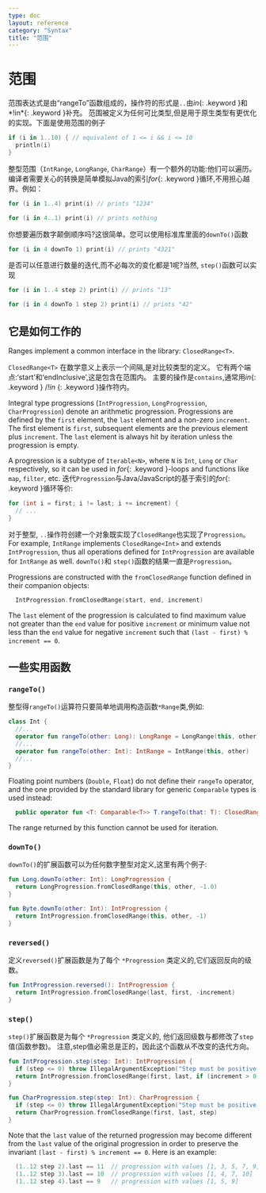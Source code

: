 ```yaml
---
type: doc
layout: reference
category: "Syntax"
title: "范围"
---
```


# 范围

范围表达式是由“rangeTo”函数组成的，操作符的形式是`..`由*in*{: .keyword }和*!in*{: .keyword }补充。
范围被定义为任何可比类型,但是用于原生类型有更优化的实现。下面是使用范围的例子

``` kotlin
if (i in 1..10) { // equivalent of 1 <= i && i <= 10
  println(i)
}
```

整型范围（`IntRange`, `LongRange`, `CharRange`）有一个额外的功能:他们可以遍历。
编译者需要关心的转换是简单模拟Java的索引*for*{: .keyword }循环,不用担心越界。例如：

``` kotlin
for (i in 1..4) print(i) // prints "1234"

for (i in 4..1) print(i) // prints nothing
```

你想要遍历数字颠倒顺序吗?这很简单。您可以使用标准库里面的`downTo()`函数

``` kotlin
for (i in 4 downTo 1) print(i) // prints "4321"
```

是否可以任意进行数量的迭代,而不必每次的变化都是1呢?当然, `step()`函数可以实现

``` kotlin
for (i in 1..4 step 2) print(i) // prints "13"

for (i in 4 downTo 1 step 2) print(i) // prints "42"
```


## 它是如何工作的

Ranges implement a common interface in the library: `ClosedRange<T>`.

`ClosedRange<T>` 在数学意义上表示一个间隔,是对比较类型的定义。
它有两个端点:‘start’和‘endInclusive’,这是包含在范围内。
主要的操作是`contains`,通常用*in*{: .keyword } /*!in* {: .keyword }操作符内。

Integral type progressions (`IntProgression`, `LongProgression`, `CharProgression`) denote an arithmetic progression.
Progressions are defined by the `first` element, the `last` element and a non-zero `increment`.
The first element is `first`, subsequent elements are the previous element plus `increment`. The `last` element is always hit by iteration unless the progression is empty.

A progression is a subtype of `Iterable<N>`, where `N` is `Int`, `Long` or `Char` respectively, so it can be used in *for*{: .keyword }-loops and functions like `map`, `filter`, etc.
迭代`Progression`与Java/JavaScript的基于索引的*for*{: .keyword }循环等价:

``` java
for (int i = first; i != last; i += increment) {
  // ...
}
```

对于整型, `..`操作符创建一个对象既实现了`ClosedRange`也实现了`Progression`。
For example, `IntRange` implements `ClosedRange<Int>` and extends `IntProgression`, thus all operations defined for `IntProgression` are available for `IntRange` as well.
`downTo()`和 `step()`函数的结果一直是`Progression`。

Progressions are constructed with the `fromClosedRange` function defined in their companion objects:

``` kotlin
  IntProgression.fromClosedRange(start, end, increment)
```

The `last` element of the progression is calculated to find maximum value not greater than the `end` value for positive `increment` or minimum value not less than the `end` value for negative `increment` such that `(last - first) % increment == 0`.



## 一些实用函数

### `rangeTo()`

整型得`rangeTo()`运算符只要简单地调用构造函数`*Range`类,例如:

``` kotlin
class Int {
  //...
  operator fun rangeTo(other: Long): LongRange = LongRange(this, other)
  //...
  operator fun rangeTo(other: Int): IntRange = IntRange(this, other)
  //...
}
```

Floating point numbers (`Double`, `Float`) do not define their `rangeTo` operator, and the one provided by the standard library for generic `Comparable` types is used instead:

``` kotlin
  public operator fun <T: Comparable<T>> T.rangeTo(that: T): ClosedRange<T>
```

The range returned by this function cannot be used for iteration.

### `downTo()`

`downTo()`的扩展函数可以为任何数字整型对定义,这里有两个例子:

``` kotlin
fun Long.downTo(other: Int): LongProgression {
  return LongProgression.fromClosedRange(this, other, -1.0)
}

fun Byte.downTo(other: Int): IntProgression {
  return IntProgression.fromClosedRange(this, other, -1)
}
```

### `reversed()`

定义`reversed()`扩展函数是为了每个 `*Progression` 类定义的,它们返回反向的级数。

``` kotlin
fun IntProgression.reversed(): IntProgression {
  return IntProgression.fromClosedRange(last, first, -increment)
}
```

### `step()`

`step()`扩展函数是为每个 `*Progression` 类定义的,
他们返回级数与都修改了`step`值(函数参数)。
注意,step值必需总是正的，因此这个函数从不改变的迭代方向。

``` kotlin
fun IntProgression.step(step: Int): IntProgression {
  if (step <= 0) throw IllegalArgumentException("Step must be positive, was: $step")
  return IntProgression.fromClosedRange(first, last, if (increment > 0) step else -step)
}

fun CharProgression.step(step: Int): CharProgression {
  if (step <= 0) throw IllegalArgumentException("Step must be positive, was: $step")
  return CharProgression.fromClosedRange(first, last, step)
}
```

Note that the `last` value of the returned progression may become different from the `last` value of the original progression in order to preserve the invariant `(last - first) % increment == 0`. Here is an example:

``` kotlin
  (1..12 step 2).last == 11  // progression with values [1, 3, 5, 7, 9, 11]
  (1..12 step 3).last == 10  // progression with values [1, 4, 7, 10]
  (1..12 step 4).last == 9   // progression with values [1, 5, 9]
```

